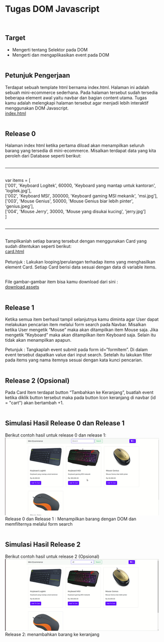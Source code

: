 # Tugas DOM Javascript
<br/>

## Target
- Mengerti tentang Selektor pada DOM
- Mengerti dan mengaplikasikan event pada DOM<br/><br/>

## Petunjuk Pengerjaan<br/>
Terdapat sebuah template html bernama index.html. Halaman ini adalah sebuah mini-ecommerce sederhana. Pada halaman tersebut sudah tersedia beberapa element awal yaitu navbar dan bagian content utama. Tugas kamu adalah melengkapi halaman tersebut agar menjadi lebih interaktif menggunakan DOM Javascript.<br/>
<a href="source/dom/index.html" download>index.html</a><br/><br/>

## Release 0 <br/>
Halaman index html ketika pertama diload akan menampilkan seluruh barang yang tersedia di mini-ecommerce. Misalkan terdapat data yang kita peroleh dari Database seperti berikut:<br/><br/>

************

<br/>
var items = [ <br/>
    ['001', 'Keyboard Logitek', 60000, 'Keyboard yang mantap untuk kantoran', 'logitek.jpg'],<br/>
    ['002', 'Keyboard MSI', 300000, 'Keyboard gaming MSI mekanik', 'msi.jpg'],<br/>
    ['003', 'Mouse Genius', 50000, 'Mouse Genius biar lebih pinter', 'genius.jpeg'],<br/>
    ['004', 'Mouse Jerry', 30000, 'Mouse yang disukai kucing', 'jerry.jpg']<br/>
]<br/>
<br/>

******
<br/>
Tampilkanlah setiap barang tersebut dengan menggunakan Card yang sudah ditentukan seperti berikut:<br/>
<a href="source/dom/card.html" download>card.html</a><br/><br/>
Petunjuk : Lakukan looping/perulangan terhadap items yang menghasilkan element Card. Setiap Card berisi data sesuai dengan data di variable items.<br/><br/>

File gambar-gambar item bisa kamu download dari sini :<br/>
<a href="source/dom/assets.zip" download>download assets</a><br/><br/>

## Release 1 <br/>
Ketika semua item berhasil tampil selanjutnya kamu diminta agar User dapat melakukan pencarian item melalui form search pada Navbar. Misalkan ketika User mengetik “Mouse” maka akan ditampilkan item Mouse saja. Jika mengetik “Keyboard” maka akan ditampilkan item Keyboard saja. Selain itu tidak akan menampilkan apapun.

Petunjuk : Tangkaplah event submit pada form id=”formItem”. Di dalam event tersebut dapatkan value dari input search. Setelah itu lakukan filter pada items yang nama itemnya sesuai dengan kata kunci pencarian.<br/><br/>

## Release 2 (Opsional)<br/>
Pada Card Item terdapat button “Tambahkan ke Keranjang”, buatlah event ketika diklik button tersebut maka pada button Icon keranjang di navbar (id = "cart") akan bertambah +1.<br/><br/>

## Simulasi Hasil Release 0 dan Release 1<br/>
Berikut contoh hasil untuk release 0 dan release 1:<br/>
![alt text](source/dom/release-1-dom-challenge.gif)<br/>
Release 0 dan Release 1 : Menampilkan barang dengan DOM dan memfilternya melalui form search<br/><br/>

## Simulasi Hasil Release 2<br/>
Berikut contoh hasil untuk release 2 (Opsional)<br/>
![alt text](source/dom/release-2-dom-challenge.gif)<br/>
Release 2: menambahkan barang ke keranjang
